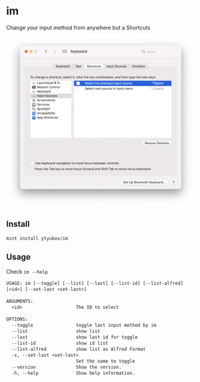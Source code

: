 # im
Change your input method from anywhere but a Shortcuts

![im - Shortcuts](SystemPreferances-Keyboard-Shortcuts.png)

## Install

```bash
mint install ytyubox/im
```

## Usage

Check `im --help`

```text
USAGE: im [--toggle] [--list] [--last] [--list-id] [--list-alfred] [<id>] [--set-last <set-last>]

ARGUMENTS:
  <id>                    The ID to select

OPTIONS:
  --toggle                toggle last input method by im
  --list                  show list
  --last                  show last id for toggle
  --list-id               show id list
  --list-alfred           show list as Alfred Format
  -s, --set-last <set-last>
                          Set the name to toggle
  --version               Show the version.
  -h, --help              Show help information.

```